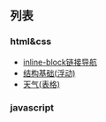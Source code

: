 ## 列表

### html&css
* [inline-block链接导航](http://MethylDonng.github.io/web/htmlcss/inlineblock.html)
* [结构基础(浮动)](http://MethylDonng.github.io/web/htmlcss/float.html)
* [天气(表格)](http://MethylDonng.github.io/web/htmlcss/table.html)
### javascript
